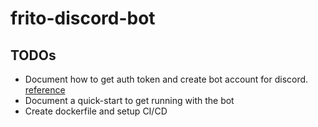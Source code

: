 # frito-discord-bot

## TODOs
* Document how to get auth token and create bot account for discord. [reference](https://www.digitaltrends.com/gaming/how-to-make-a-discord-bot/)
* Document a quick-start to get running with the bot
* Create dockerfile and setup CI/CD